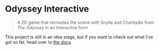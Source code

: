 # Odyssey Interactive
> A 2D game that recreates the scene with Scylla and Charbydis from *The Odyssey* in an interactive form

This project is still in an idea stage, but if you want to check out what I've got so far, head over to [the docs](docs/IDEA.md).
